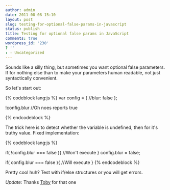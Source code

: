 ```yaml
---
author: admin
date: 2011-08-08 15:10
layout: post
slug: testing-for-optional-false-params-in-javascript
status: publish
title: Testing for optional false params in JavaScript
comments: true
wordpress_id: '230'
? ''
: - Uncategorized
---
```


Sounds like a silly thing, but sometimes you want optional false parameters.  If for nothing else than to make your parameters human readable, not just syntactically convenient.

So let's start out:

{% codeblock lang:js %}
var config = {
  //blur: false
};

!config.blur //Oh noes reports true

{% endcodeblock %}

The trick here is to detect whether the variable is undefined, then for it's truthy value.  Fixed implementation:

{% codeblock lang:js %}

  if( !config.blur === false ){
  //Won't execute
  }
  config.blur = false;

  if( config.blur === false ){
  //Will execute
  }
{% endcodeblock %}

Pretty cool huh?  Test with if/else structures or you will get errors.

*Update:*
Thanks [Toby](http://drewwells.net/blog/2011/testing-for-optional-false-params-in-javascript/#comment-339580774) for that one
